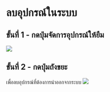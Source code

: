 # ลบอุปกรณ์ในระบบ
## ขั้นที่ 1 - กดปุ่มจัดการอุปกรณ์ให้ยืม
![](../../img/navigation-bar/manage-equipment-button.png)

## ขั้นที่ 2 - กดปุ่มถังขยะ
เพื่อลบอุปกรณ์ที่ต้องการนำออกจากระบบ
![](../../img/manage-equipment/simple.png)
